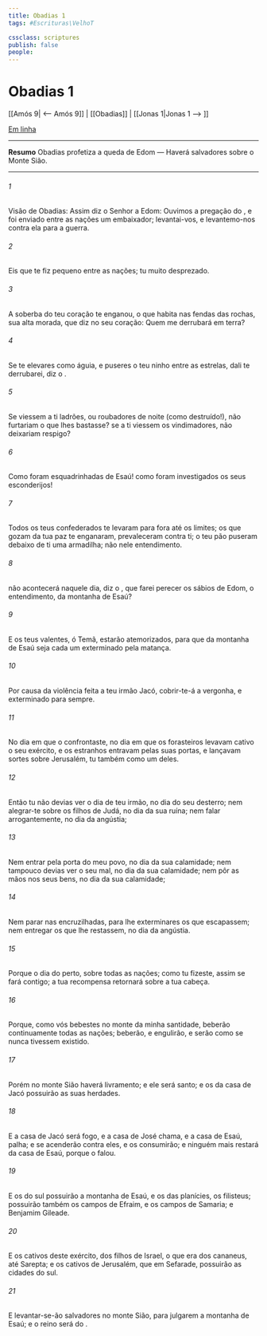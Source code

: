 ```yaml
---
title: Obadias 1
tags: #Escrituras\VelhoT

cssclass: scriptures
publish: false
people:
---
```


# Obadias 1
[[Amós 9| <-- Amós 9]] | [[Obadias]] | [[Jonas 1|Jonas 1 --> ]]

[Em linha](https://churchofjesuschrist.org/study/scriptures/ot/obad/1?lang=por)

---
__Resumo__
Obadias profetiza a queda de Edom — Haverá salvadores sobre o Monte Sião.

---
###### 1 
Visão de Obadias: Assim diz o Senhor  a Edom: Ouvimos a pregação do , e foi enviado entre as nações um embaixador; levantai-vos, e levantemo-nos contra ela para a guerra.

###### 2 
Eis que te fiz pequeno entre as nações; tu  muito desprezado.

###### 3 
A soberba do teu coração te enganou,  o que habita nas fendas das rochas,  sua alta morada, que diz no seu coração: Quem me derrubará em terra?

###### 4 
Se te elevares como águia, e puseres o teu ninho entre as estrelas, dali te derrubarei, diz o .

###### 5 
Se viessem a ti ladrões, ou roubadores de noite (como  destruído!),  não furtariam o que lhes bastasse? se a ti viessem os vindimadores,  não deixariam respigo?

###### 6 
Como foram esquadrinhadas  de Esaú! como foram investigados os seus esconderijos!

###### 7 
Todos os teus confederados te levaram para fora até os limites; os que gozam da tua paz te enganaram, prevaleceram contra ti;  o teu pão puseram debaixo de ti uma armadilha; não  nele entendimento.

###### 8 
 não acontecerá naquele dia, diz o , que farei perecer os sábios de Edom,  o entendimento, da montanha de Esaú?

###### 9 
E os teus valentes, ó Temã, estarão atemorizados, para que da montanha de Esaú seja cada um exterminado pela matança.

###### 10 
Por causa da violência feita a teu irmão Jacó, cobrir-te-á a vergonha, e  exterminado para sempre.

###### 11 
No dia em que o confrontaste, no dia em que os forasteiros levavam cativo o seu exército, e os estranhos entravam pelas suas portas, e lançavam sortes sobre Jerusalém, tu  também como um deles.

###### 12 
Então tu não devias ver  o dia de teu irmão, no dia do seu desterro; nem alegrar-te sobre os filhos de Judá, no dia da sua ruína; nem falar arrogantemente, no dia da angústia;

###### 13 
Nem entrar pela porta do meu povo, no dia da sua calamidade; nem tampouco devias ver  o seu mal, no dia da sua calamidade; nem pôr as mãos nos seus bens, no dia da sua calamidade;

###### 14 
Nem parar nas encruzilhadas, para lhe exterminares os que escapassem; nem entregar os que lhe restassem, no dia da angústia.

###### 15 
Porque o dia do   perto, sobre todas as nações; como tu fizeste, assim se fará contigo; a tua recompensa retornará sobre a tua cabeça.

###### 16 
Porque, como vós bebestes no monte da minha santidade, beberão  continuamente todas as nações; beberão, e engulirão, e serão como se nunca tivessem existido.

###### 17 
Porém no monte Sião haverá livramento; e ele será santo; e os da casa de Jacó possuirão as suas herdades.

###### 18 
E a casa de Jacó será fogo, e a casa de José chama, e a casa de Esaú, palha; e se acenderão contra eles, e os consumirão; e ninguém mais restará da casa de Esaú, porque o   falou.

###### 19 
E os do sul possuirão a montanha de Esaú, e os das planícies, os filisteus; possuirão também os campos de Efraim, e os campos de Samaria; e Benjamim  Gileade.

###### 20 
E os cativos deste exército, dos filhos de Israel,  o que era dos cananeus, até Sarepta; e os cativos de Jerusalém, que  em Sefarade, possuirão as cidades do sul.

###### 21 
E levantar-se-ão salvadores no monte Sião, para julgarem a montanha de Esaú; e o reino será do .

